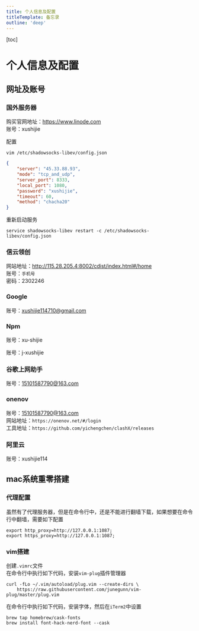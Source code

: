 ```yaml
---
title: 个人信息及配置 
titleTemplate: 备忘录
outline: 'deep'
---
```

[toc]
   
# 个人信息及配置

## 网址及账号


### 国外服务器

购买官网地址：https://www.linode.com<br/>
账号：xushijie<br/>


配置

```shell
vim /etc/shadowsocks-libev/config.json
```

```json
{
    "server": "45.33.88.93",
    "mode": "tcp_and_udp",
    "server_port": 8333,
    "local_port": 1080,
    "password": "xushijie",
    "timeout": 60,
    "method": "chacha20"
}
```

重新启动服务

```shell
service shadowsocks-libev restart -c /etc/shadowsocks-libev/config.json
```

### 信云领创

网站地址：http://115.28.205.4:8002/cdist/index.html#/home<br/>
账号：`手机号`<br/>
密码：2302246

### Google

账号：xushijie114710@gmail.com

### Npm

账号：xu-shijie

账号：j-xushijie


### 谷歌上网助手

账号：15101587790@163.com

### onenov

账号：15101587790@163.com<br/>
网站地址：`https://onenov.net/#/login`<br/>
工具地址：`https://github.com/yichengchen/clashX/releases`


### 阿里云

账号：xushijie114


## mac系统重零搭建


### 代理配置

虽然有了代理服务器，但是在命令行中，还是不能进行翻墙下载，如果想要在命令行中翻墙，需要如下配置

```shell
export http_proxy=http://127.0.0.1:1087;
export https_proxy=http://127.0.0.1:1087;
```


### vim搭建


创建`.vimrc`文件<br/>
在命令行中执行如下代码，安装`vim-plug`插件管理器
```shell
curl -fLo ~/.vim/autoload/plug.vim --create-dirs \
    https://raw.githubusercontent.com/junegunn/vim-plug/master/plug.vim
```
在命令行中执行如下代码，安装字体，然后在`iTerm2`中设置 
```shell
brew tap homebrew/cask-fonts
brew install font-hack-nerd-font --cask
```




